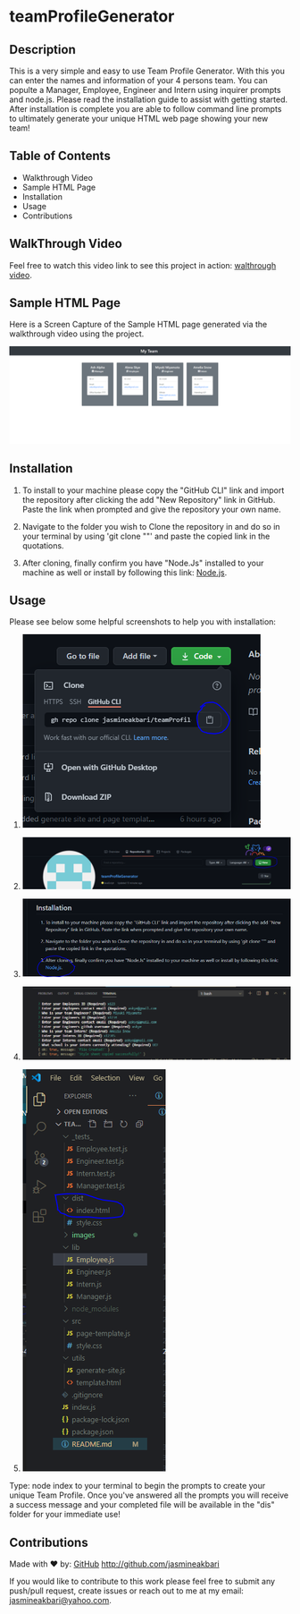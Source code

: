 # teamProfileGenerator

## Description

This is a very simple and easy to use Team Profile Generator. With this you can enter the names and information of your 4 persons team. You can populte a Manager, Employee, Engineer and Intern using inquirer prompts and node.js. Please read the installation guide to assist with getting started. After installation is complete you are able to follow command line prompts to ultimately generate your unique HTML web page showing your new team!

## Table of Contents

* Walkthrough Video
* Sample HTML Page
* Installation
* Usage
* Contributions

## WalkThrough Video

Feel free to watch this video link to see this project in action: [walthrough video](https://drive.google.com/file/d/1VlwZc6psM4do73MYeN62OQGs_roCW5E-/view).

## Sample HTML Page

Here is a Screen Capture of the Sample HTML page generated via the walkthrough video using the project.

![SampleHTML](./images/sample-html.png)

## Installation

1. To install to your machine please copy the "GitHub CLI" link and import the repository after clicking the add "New Repository" link in GitHub. Paste the link when prompted and give the repository your own name.

2. Navigate to the folder you wish to Clone the repository in and do so in your terminal by using 'git clone ""' and paste the copied link in the quotations.

3. After cloning, finally confirm you have "Node.Js" installed to your machine as well or install by following this link: [Node.js](https://nodejs.org/en/download/).

## Usage 

Please see below some helpful screenshots to help you with installation:

1. ![Step1](./images/step-1.PNG)

2. ![Step2](./images/step-2.PNG)

3. ![Step3](./images/step-3.PNG)

4. ![Step4](./images/step-4.PNG)

5. ![Step5](./images/step-5.PNG)

Type: node index to your terminal to begin the prompts to create your unique Team Profile. Once you've answered all the prompts you will receive a success message and your completed file will be available in the "dis" folder for your immediate use!

## Contributions

Made with ❤️ by: [GitHub](http://github.com/jasmineakbari) http://github.com/jasmineakbari

If you would like to contribute to this work please feel free to submit any push/pull request, create issues or reach out to me at my email: jasmineakbari@yahoo.com.